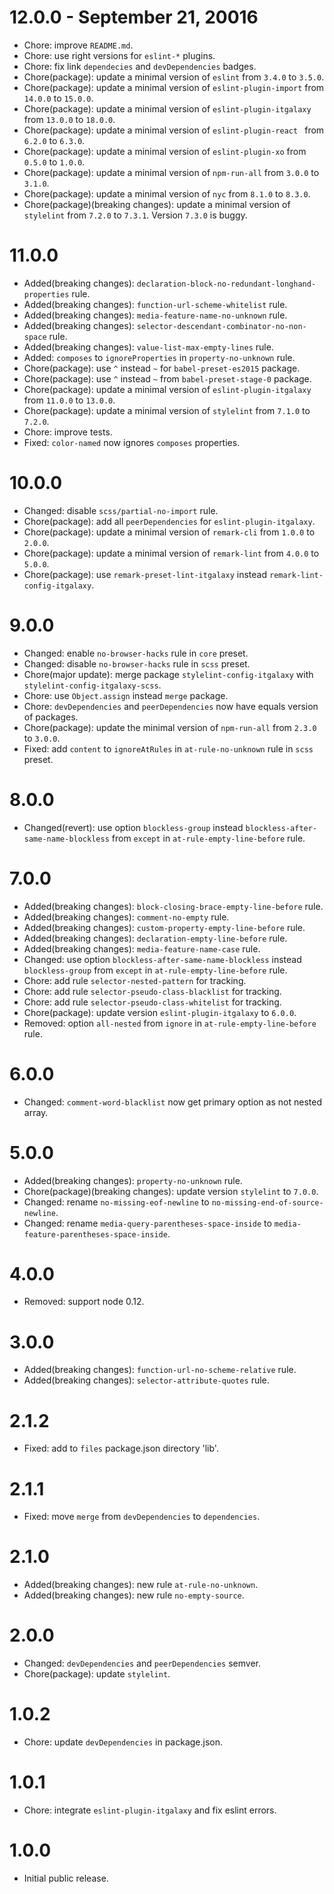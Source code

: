 # 12.0.0 - September 21, 20016

- Chore: improve `README.md`.
- Chore: use right versions for `eslint-*` plugins.
- Chore: fix link `dependecies` and `devDependencies` badges.
- Chore(package): update a minimal version of `eslint` from `3.4.0` to `3.5.0`.
- Chore(package): update a minimal version of `eslint-plugin-import` from `14.0.0` to `15.0.0`.
- Chore(package): update a minimal version of `eslint-plugin-itgalaxy` from `13.0.0` to `18.0.0`.
- Chore(package): update a minimal version of `eslint-plugin-react ` from `6.2.0` to `6.3.0`.
- Chore(package): update a minimal version of `eslint-plugin-xo` from `0.5.0` to `1.0.0`.
- Chore(package): update a minimal version of `npm-run-all` from `3.0.0` to `3.1.0`.
- Chore(package): update a minimal version of `nyc` from `8.1.0` to `8.3.0`.
- Chore(package)(breaking changes): update a minimal version of `stylelint` from `7.2.0` to `7.3.1`. Version `7.3.0` is buggy. 

# 11.0.0

- Added(breaking changes): `declaration-block-no-redundant-longhand-properties` rule.
- Added(breaking changes): `function-url-scheme-whitelist` rule.
- Added(breaking changes): `media-feature-name-no-unknown` rule.
- Added(breaking changes): `selector-descendant-combinator-no-non-space` rule.
- Added(breaking changes): `value-list-max-empty-lines` rule.
- Added: `composes` to `ignoreProperties` in `property-no-unknown` rule.
- Chore(package): use `^` instead `~` for `babel-preset-es2015` package.
- Chore(package): use `^` instead `~` from `babel-preset-stage-0` package.
- Chore(package): update a minimal version of `eslint-plugin-itgalaxy` from `11.0.0` to `13.0.0`.
- Chore(package): update a minimal version of `stylelint` from `7.1.0` to `7.2.0`.
- Chore: improve tests.
- Fixed: `color-named` now ignores `composes` properties.

# 10.0.0

- Changed: disable `scss/partial-no-import` rule.
- Chore(package): add all `peerDependencies` for `eslint-plugin-itgalaxy`.
- Chore(package): update a minimal version of `remark-cli` from `1.0.0` to `2.0.0`.
- Chore(package): update a minimal version of `remark-lint` from `4.0.0` to `5.0.0`.
- Chore(package): use `remark-preset-lint-itgalaxy` instead `remark-lint-config-itgalaxy`.

# 9.0.0

- Changed: enable `no-browser-hacks` rule in `core` preset.
- Changed: disable `no-browser-hacks` rule in `scss` preset.
- Chore(major update): merge package `stylelint-config-itgalaxy` with `stylelint-config-itgalaxy-scss`.
- Chore: use `Object.assign` instead `merge` package.
- Chore: `devDependencies` and `peerDependencies` now have equals version of packages.
- Chore(package): update the minimal version of `npm-run-all` from `2.3.0` to `3.0.0`.
- Fixed: add `content` to `ignoreAtRules` in `at-rule-no-unknown` rule in `scss` preset.

# 8.0.0

- Changed(revert): use option `blockless-group` instead `blockless-after-same-name-blockless` from `except` in `at-rule-empty-line-before` rule.

# 7.0.0

- Added(breaking changes): `block-closing-brace-empty-line-before` rule.
- Added(breaking changes): `comment-no-empty` rule.
- Added(breaking changes): `custom-property-empty-line-before` rule.
- Added(breaking changes): `declaration-empty-line-before` rule.
- Added(breaking changes): `media-feature-name-case` rule.
- Changed: use option `blockless-after-same-name-blockless` instead `blockless-group` from `except` in `at-rule-empty-line-before` rule.
- Chore: add rule `selector-nested-pattern` for tracking.
- Chore: add rule `selector-pseudo-class-blacklist` for tracking.
- Chore: add rule `selector-pseudo-class-whitelist` for tracking.
- Chore(package): update version `eslint-plugin-itgalaxy` to `6.0.0`.
- Removed: option `all-nested` from `ignore` in `at-rule-empty-line-before` rule.

# 6.0.0

- Changed: `comment-word-blacklist` now get primary option as not nested array.

# 5.0.0

- Added(breaking changes): `property-no-unknown` rule.
- Chore(package)(breaking changes): update version `stylelint` to `7.0.0`.
- Changed: rename `no-missing-eof-newline` to `no-missing-end-of-source-newline`.
- Changed: rename `media-query-parentheses-space-inside` to `media-feature-parentheses-space-inside`.

# 4.0.0

- Removed: support node 0.12.

# 3.0.0

- Added(breaking changes): `function-url-no-scheme-relative` rule.
- Added(breaking changes): `selector-attribute-quotes` rule.

# 2.1.2

- Fixed: add to `files` package.json directory 'lib'.

# 2.1.1

- Fixed: move `merge` from `devDependencies` to `dependencies`.

# 2.1.0

- Added(breaking changes): new rule `at-rule-no-unknown`.
- Added(breaking changes): new rule `no-empty-source`.

# 2.0.0

- Changed: `devDependencies` and `peerDependencies` semver.
- Chore(package): update `stylelint`.

# 1.0.2

- Chore: update `devDependencies` in package.json.

# 1.0.1

- Chore: integrate `eslint-plugin-itgalaxy` and fix eslint errors.

# 1.0.0

- Initial public release.
